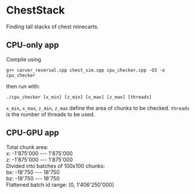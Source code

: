 # ChestStack
Finding tall stacks of chest minecarts.

## CPU-only app
Compile using
```
g++ carver_reversal.cpp chest_sim.cpp cpu_checker.cpp -O3 -o cpu_checker
```
then run with:
```
./cpu_checker [x_min] [z_min] [x_max] [z_max] [threads]
```
`x_min`, `x_max`, `z_min`, `z_max` define the area of chunks to be checked.
`threads` is the number of threads to be used.

## CPU-GPU app
Total chunk area:<br>
x:  -1'875'000 --- 1'875'000<br>
z:  -1'875'000 --- 1'875'000<br>
Divided into batches of 100x100 chunks:<br>
bx: -18'750 --- 18'750<br>
bz: -18'750 --- 18'750<br>
Flattened batch id range:
[0, 1'406'250'000]